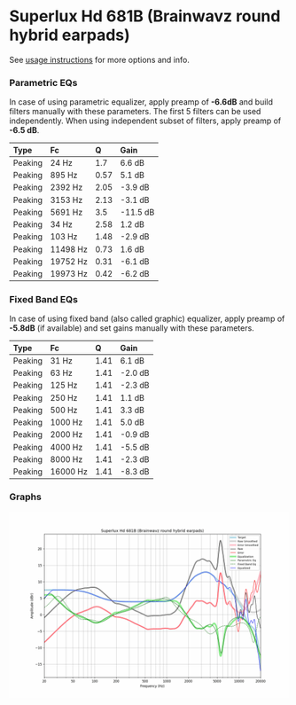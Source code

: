 # Superlux Hd 681B (Brainwavz round hybrid earpads)
See [usage instructions](https://github.com/jaakkopasanen/AutoEq#usage) for more options and info.

### Parametric EQs
In case of using parametric equalizer, apply preamp of **-6.6dB** and build filters manually
with these parameters. The first 5 filters can be used independently.
When using independent subset of filters, apply preamp of **-6.5 dB**.

| Type    | Fc       |    Q | Gain     |
|:--------|:---------|:-----|:---------|
| Peaking | 24 Hz    | 1.7  | 6.6 dB   |
| Peaking | 895 Hz   | 0.57 | 5.1 dB   |
| Peaking | 2392 Hz  | 2.05 | -3.9 dB  |
| Peaking | 3153 Hz  | 2.13 | -3.1 dB  |
| Peaking | 5691 Hz  | 3.5  | -11.5 dB |
| Peaking | 34 Hz    | 2.58 | 1.2 dB   |
| Peaking | 103 Hz   | 1.48 | -2.9 dB  |
| Peaking | 11498 Hz | 0.73 | 1.6 dB   |
| Peaking | 19752 Hz | 0.31 | -6.1 dB  |
| Peaking | 19973 Hz | 0.42 | -6.2 dB  |

### Fixed Band EQs
In case of using fixed band (also called graphic) equalizer, apply preamp of **-5.8dB**
(if available) and set gains manually with these parameters.

| Type    | Fc       |    Q | Gain    |
|:--------|:---------|:-----|:--------|
| Peaking | 31 Hz    | 1.41 | 6.1 dB  |
| Peaking | 63 Hz    | 1.41 | -2.0 dB |
| Peaking | 125 Hz   | 1.41 | -2.3 dB |
| Peaking | 250 Hz   | 1.41 | 1.1 dB  |
| Peaking | 500 Hz   | 1.41 | 3.3 dB  |
| Peaking | 1000 Hz  | 1.41 | 5.0 dB  |
| Peaking | 2000 Hz  | 1.41 | -0.9 dB |
| Peaking | 4000 Hz  | 1.41 | -5.5 dB |
| Peaking | 8000 Hz  | 1.41 | -2.3 dB |
| Peaking | 16000 Hz | 1.41 | -8.3 dB |

### Graphs
![](./Superlux%20Hd%20681B%20(Brainwavz%20round%20hybrid%20earpads).png)